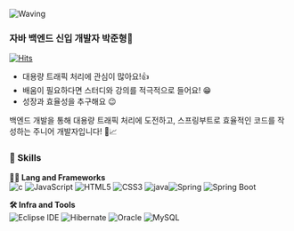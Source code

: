 <!-- Header start-->
![Waving](https://capsule-render.vercel.app/api?type=waving&height=200&text=코딩하기%20좋은%20날!&fontAlign=40&fontAlignY=40&color=gradient)

### 자바 백엔드 신입 개발자 박준형🌟

[![Hits](https://hits.seeyoufarm.com/api/count/incr/badge.svg?url=https%3A%2F%2Fgithub.com%2Fjhppgit&count_bg=%2379C83D&title_bg=%23555555&icon=&icon_color=%23E7E7E7&title=방문자수&edge_flat=false)](https://hits.seeyoufarm.com)

* 대용량 트래픽 처리에 관심이 많아요!👍
* 배움이 필요하다면 스터디와 강의를 적극적으로 들어요! 😁
* 성장과 효율성을 추구해요 😉

백엔드 개발을 통해 대용량 트래픽 처리에 도전하고, 스프링부트로 효율적인 코드를 작성하는 주니어 개발자입니다! 💼📈
<!-- header end -->
### 🦾 Skills
**🧑‍💻 Lang and Frameworks**  
![c](https://img.shields.io/badge/c-A8B9CC.svg?&style=for-the-badge&logo=c&logoColor=white) ![JavaScript](https://img.shields.io/badge/javascript-F7DF1E.svg?&style=for-the-badge&logo=javascript&logoColor=white) ![HTML5](https://img.shields.io/badge/html5-E34F26.svg?&style=for-the-badge&logo=html5&logoColor=white) ![CSS3](https://img.shields.io/badge/css3-1572B6.svg?&style=for-the-badge&logo=css3&logoColor=white) ![java](https://img.shields.io/badge/java-ffffff.svg?&style=for-the-badge&logo=openjdk&logoColor=black)![Spring](https://img.shields.io/badge/spring-6DB33F.svg?&style=for-the-badge&logo=spring&logoColor=white) ![Spring Boot](https://img.shields.io/badge/springboot-6DB33F.svg?&style=for-the-badge&logo=springboot&logoColor=white) 

**🛠️ Infra and Tools**  
![Eclipse IDE](https://img.shields.io/badge/eclipseide-2C2255.svg?&style=for-the-badge&logo=eclipseide&logoColor=white) ![Hibernate](https://img.shields.io/badge/hibernate-59666C.svg?&style=for-the-badge&logo=hibernate&logoColor=white) ![Oracle](https://img.shields.io/badge/oracle-F80000.svg?&style=for-the-badge&logo=oracle&logoColor=white) ![MySQL](https://img.shields.io/badge/mysql-4479A1.svg?&style=for-the-badge&logo=mysql&logoColor=white) 
<!-- body start -->